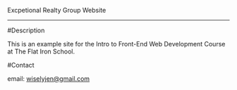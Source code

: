 Excpetional Realty Group Website
____________

#Description

This is an example site for the Intro to Front-End Web Development Course at The Flat Iron School.

#Contact

email: wiselyjen@gmail.com